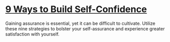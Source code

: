 
# [9 Ways to Build Self-Confidence](https://www.mindhaste.com/t/self-confidence/9-ways-to-build-self-confidence-50)

Gaining assurance is essential, yet it can be difficult to cultivate. Utilize these nine strategies to bolster your self-assurance and experience greater satisfaction with yourself.
    